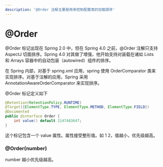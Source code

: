 ```yaml
---
description: '@Order 注解主要是用来控制配置类的加载顺序'
---
```


# @Order

@Order 标记出现在 Spring 2.0 中，但在 Spring 4.0 之前，@Order 注解只支持 AspectJ 切面排序。Spring 4.0 对其做了增强，他开始支持对装载在诸如 Lists 和 Arrays 容器中的自动包装（autowired）组件的排序。

在 Spring 内部，对基于 spring.xml 应用，spring 使用 OrderComparator 类来实现排序。对基于注解的应用，Spring 采用 AnnotationAwareOrderComparator 来实现排序。

@Order 标记定义如下

```java
@Retention(RetentionPolicy.RUNTIME)
@Target({ElementType.TYPE, ElementType.METHOD, ElementType.FIELD})
@Documented
public @interface Order {
    int value() default 2147483647;
}
```

这个标记包含一个 value 属性。属性接受整形值。如 1 2，值越小，优先级越高。

### @Order\(number\)

number 越小优先级越高。

